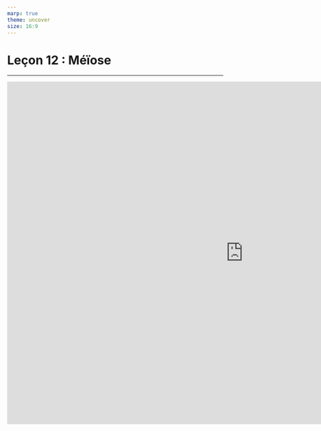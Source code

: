 ```yaml
---
marp: true
theme: uncover
size: 16:9
---
```

<!-- paginate: true -->


# Leçon 12 : Méïose

---

<iframe width="1100" height="800" src="https://www.youtube.com/embed/TJtUUTpWWoU" frameborder="0" allow="accelerometer; autoplay; clipboard-write; encrypted-media; gyroscope; picture-in-picture" allowfullscreen></iframe>

